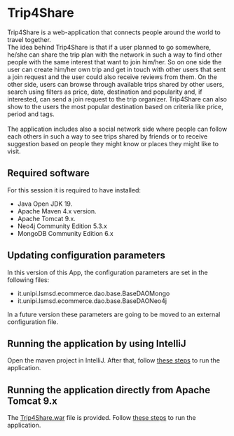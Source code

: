 # Trip4Share
Trip4Share is a web-application that connects people around the world to travel together. <br>
The idea behind Trip4Share is that if a user planned to go somewhere, he/she can share the trip plan with the network in such a way to find other people with the same interest that want to join him/her. So on one side the user can create him/her own trip and get in touch with other users that sent a join request and the user could also receive reviews from them. On the other side, users can browse through available trips shared by other users, search using filters as price, date, destination and popularity and, if interested, can send a join request to the trip organizer. Trip4Share can also show to the users the most popular destination based on criteria like price, period and tags.<br><br>
The application includes also a social network side where people can follow each others in such a way to see trips shared by friends or to receive suggestion based on people they might know or places they might like to visit.<br>


## Required software
For this session it is required to have installed:
<ul> 
<li> Java Open JDK 19. </li> 
<li> Apache Maven 4.x version. </li>
<li> Apache Tomcat 9.x. </li>
<li> Neo4j Community Edition 5.3.x </li>
<li> MongoDB Community Edition 6.x </li>
</ul>

## Updating configuration parameters
In this version of this App, the configuration parameters are set in the following files:
<ul>
<li> it.unipi.lsmsd.ecommerce.dao.base.BaseDAOMongo </li>
<li> it.unipi.lsmsd.ecommerce.dao.base.BaseDAONeo4j </li>
</ul>
In a future version these parameters are going to be moved to an external configuration file.

## Running the application by using IntelliJ 
Open the maven project in IntelliJ. After that, follow <a href="https://www.jetbrains.com/idea/guide/tutorials/working-with-apache-tomcat/using-existing-application/">these steps</a> to run the application.

## Running the application directly from Apache Tomcat 9.x
The [Trip4Share.war](Trip4Share.war) file is provided. Follow <a href="https://tomcat.apache.org/tomcat-9.0-doc/deployer-howto.html">these steps</a> to run the application.
